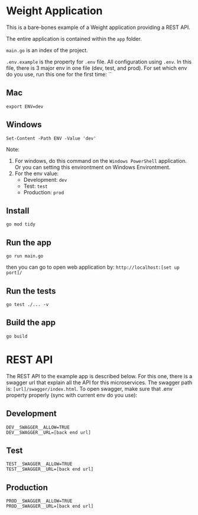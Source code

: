 # Weight Application

This is a bare-bones example of a Weight application providing a REST API.

The entire application is contained within the `app` folder.

`main.go` is an index of the project.

`.env.example` is the property for `.env` file. All configuration using `.env`. In this file, there is 3 major env in one file (dev, test, and prod). For set which env do you use, run this one for the first time: ``

## Mac

    export ENV=dev

## Windows

    Set-Content -Path ENV -Value 'dev'

Note:
1. For windows, do this command on the `Windows PowerShell` application. Or you can setting this environtment on Windows Environtment.
2. For the env value:
    - Development: `dev`
    - Test: `test`
    - Production: `prod`

## Install

    go mod tidy

## Run the app

    go run main.go

then you can go to open web application by: `http://localhost:[set up port]/`

## Run the tests

    go test ./... -v

## Build the app

    go build

# REST API

The REST API to the example app is described below. For this one, there is a swagger url that explain all the API for this microservices. The swagger path is: `[url]/swagger/index.html`. To open swagger, make sure that .env property properly (sync with current env do you use):

## Development

    DEV__SWAGGER__ALLOW=TRUE
    DEV__SWAGGER__URL=[back end url]

## Test
    TEST__SWAGGER__ALLOW=TRUE
    TEST__SWAGGER__URL=[back end url]

## Production
    PROD__SWAGGER__ALLOW=TRUE
    PROD__SWAGGER__URL=[back end url]
